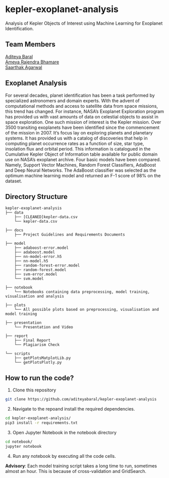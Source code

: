 # kepler-exoplanet-analysis

Analysis of Kepler Objects of Interest using Machine Learning for Exoplanet Identification.

## Team Members 

[Aditeya Baral](https://github.com/aditeyabaral) <br>
[Ameya Rajendra Bhamare](https://github.com/ameyabhamare) <br>
[Saarthak Agarwal](https://github.com/saarthak-agarwal)

## Exoplanet Analysis
For several decades, planet identification has been a
task performed by specialized astronomers and domain experts.
With the advent of computational methods and access to satellite
data from space missions, this trend has changed. For instance,
NASA’s Exoplanet Exploration program has provided us
with vast amounts of data on celestial objects to assist in space
exploration. One such mission of interest is the Kepler mission.
Over 3500 transiting exoplanets have been identified since the
commencement of the mission in 2007. It’s focus lay on exploring
planets and planetary systems. It has provided us with a catalog
of discoveries that help in computing planet occurrence rates
as a function of size, star type, insolation flux and orbital
period. This information is catalogued in the Cumulative Kepler
Object of Information table available for public domain use
on NASA’s exoplanet archive. Four basic models have been
compared. Namely, Support Vector Machines, Random Forest
Classifiers, AdaBoost and Deep Neural Networks. The AdaBoost
classifier was selected as the optimum machine learning model
and returned an F-1 score of 98% on the dataset.
 
## Directory Structure

```
kepler-exoplanet-analysis
├── data
    ├── [CLEANED]kepler-data.csv
    └── kepler-data.csv

├── docs
    ├── Project Guidelines and Requirements Documents

├── model
    ├── adaboost-error.model
    ├── adaboost.model
    ├── nn-model-error.h5
    ├── nn-model.h5
    ├── random-forest-error.model
    ├── random-forest.model
    ├── svm-error.model
    └── svm.model
   
├── notebook
    └── Notebooks containing data preprocessing, model training, visualisation and analysis

├── plots
    └── All possible plots based on preprocessing, visualisation and model training

├── presentation
    └── Presentation and Video

├── report
    ├── Final Report
    └── Plagiarism Check

└── scripts
    ├── getPlotsMatplotLib.py
    └── getPlotsPlotly.py

```

## How to run the code?

1. Clone this repository
```bash
git clone https://github.com/aditeyabaral/kepler-exoplanet-analysis
```

2. Navigate to the repoand install the required dependencies.
```bash
cd kepler-exoplanet-analysis/
pip3 install -r requirements.txt
```

3. Open Jupyter Notebook in the notebook directory
```bash
cd notebook/
jupyter notebook
```

4. Run any notebook by executing all the code cells.

**Advisory**: Each model training script takes a long time to run, sometimes almost an hour. This is because of cross-validation
and GridSearch.